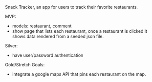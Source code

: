 Snack Tracker, an app for users to track their favorite restaurants. 

MVP:
* models: restaurant, comment
* show page that lists each restaurant, once a restaurant is clicked it shows data rendered from a seeded json file.

Silver:
* have user/password authentication 

Gold/Stretch Goals: 
* integrate a google maps API that pins each restaurant on the map.
